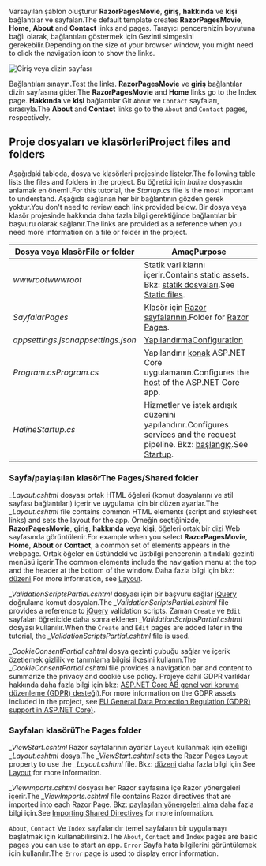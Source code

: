 <span data-ttu-id="6c110-101">Varsayılan şablon oluşturur **RazorPagesMovie**, **giriş**, **hakkında** ve **kişi** bağlantılar ve sayfaları.</span><span class="sxs-lookup"><span data-stu-id="6c110-101">The default template creates **RazorPagesMovie**, **Home**, **About** and **Contact** links and pages.</span></span> <span data-ttu-id="6c110-102">Tarayıcı pencerenizin boyutuna bağlı olarak, bağlantıları göstermek için Gezinti simgesini gerekebilir.</span><span class="sxs-lookup"><span data-stu-id="6c110-102">Depending on the size of your browser window, you might need to click the navigation icon to show the links.</span></span>

![Giriş veya dizin sayfası](~/tutorials/razor-pages/razor-pages-start/_static/home2.png)

<span data-ttu-id="6c110-104">Bağlantıları sınayın.</span><span class="sxs-lookup"><span data-stu-id="6c110-104">Test the links.</span></span> <span data-ttu-id="6c110-105">**RazorPagesMovie** ve **giriş** bağlantılar dizin sayfasına gider.</span><span class="sxs-lookup"><span data-stu-id="6c110-105">The **RazorPagesMovie** and **Home** links go to the Index page.</span></span> <span data-ttu-id="6c110-106">**Hakkında** ve **kişi** bağlantılar Git `About` ve `Contact` sayfaları, sırasıyla.</span><span class="sxs-lookup"><span data-stu-id="6c110-106">The **About** and **Contact** links go to the `About` and `Contact` pages, respectively.</span></span>

## <a name="project-files-and-folders"></a><span data-ttu-id="6c110-107">Proje dosyaları ve klasörleri</span><span class="sxs-lookup"><span data-stu-id="6c110-107">Project files and folders</span></span>

<span data-ttu-id="6c110-108">Aşağıdaki tabloda, dosya ve klasörleri projesinde listeler.</span><span class="sxs-lookup"><span data-stu-id="6c110-108">The following table lists the files and folders in the project.</span></span> <span data-ttu-id="6c110-109">Bu öğretici için *haline* dosyasıdır anlamak en önemli.</span><span class="sxs-lookup"><span data-stu-id="6c110-109">For this tutorial, the *Startup.cs* file is the most important to understand.</span></span> <span data-ttu-id="6c110-110">Aşağıda sağlanan her bir bağlantının gözden gerek yoktur.</span><span class="sxs-lookup"><span data-stu-id="6c110-110">You don't need to review each link provided below.</span></span> <span data-ttu-id="6c110-111">Bir dosya veya klasör projesinde hakkında daha fazla bilgi gerektiğinde bağlantılar bir başvuru olarak sağlanır.</span><span class="sxs-lookup"><span data-stu-id="6c110-111">The links are provided as a reference when you need more information on a file or folder in the project.</span></span>

| <span data-ttu-id="6c110-112">Dosya veya klasör</span><span class="sxs-lookup"><span data-stu-id="6c110-112">File or folder</span></span> | <span data-ttu-id="6c110-113">Amaç</span><span class="sxs-lookup"><span data-stu-id="6c110-113">Purpose</span></span> |
| -------------- | ------- |
| <span data-ttu-id="6c110-114">*wwwroot*</span><span class="sxs-lookup"><span data-stu-id="6c110-114">*wwwroot*</span></span> | <span data-ttu-id="6c110-115">Statik varlıklarını içerir.</span><span class="sxs-lookup"><span data-stu-id="6c110-115">Contains static assets.</span></span> <span data-ttu-id="6c110-116">Bkz: [statik dosyaları](xref:fundamentals/static-files).</span><span class="sxs-lookup"><span data-stu-id="6c110-116">See [Static files](xref:fundamentals/static-files).</span></span> |
| <span data-ttu-id="6c110-117">*Sayfalar*</span><span class="sxs-lookup"><span data-stu-id="6c110-117">*Pages*</span></span> | <span data-ttu-id="6c110-118">Klasör için [Razor sayfalarının](xref:razor-pages/index).</span><span class="sxs-lookup"><span data-stu-id="6c110-118">Folder for [Razor Pages](xref:razor-pages/index).</span></span> |
| <span data-ttu-id="6c110-119">*appsettings.json*</span><span class="sxs-lookup"><span data-stu-id="6c110-119">*appsettings.json*</span></span> | [<span data-ttu-id="6c110-120">Yapılandırma</span><span class="sxs-lookup"><span data-stu-id="6c110-120">Configuration</span></span>](xref:fundamentals/configuration/index) |
| <span data-ttu-id="6c110-121">*Program.cs*</span><span class="sxs-lookup"><span data-stu-id="6c110-121">*Program.cs*</span></span> | <span data-ttu-id="6c110-122">Yapılandırır [konak](xref:fundamentals/host/index) ASP.NET Core uygulamanın.</span><span class="sxs-lookup"><span data-stu-id="6c110-122">Configures the [host](xref:fundamentals/host/index) of the ASP.NET Core app.</span></span> |
| <span data-ttu-id="6c110-123">*Haline*</span><span class="sxs-lookup"><span data-stu-id="6c110-123">*Startup.cs*</span></span> | <span data-ttu-id="6c110-124">Hizmetler ve istek ardışık düzenini yapılandırır.</span><span class="sxs-lookup"><span data-stu-id="6c110-124">Configures services and the request pipeline.</span></span> <span data-ttu-id="6c110-125">Bkz: [başlangıç](xref:fundamentals/startup).</span><span class="sxs-lookup"><span data-stu-id="6c110-125">See [Startup](xref:fundamentals/startup).</span></span> |

### <a name="the-pagesshared-folder"></a><span data-ttu-id="6c110-126">Sayfa/paylaşılan klasör</span><span class="sxs-lookup"><span data-stu-id="6c110-126">The Pages/Shared folder</span></span>

<span data-ttu-id="6c110-127">*_Layout.cshtml* dosyası ortak HTML öğeleri (komut dosyalarını ve stil sayfası bağlantıları) içerir ve uygulama için bir düzen ayarlar.</span><span class="sxs-lookup"><span data-stu-id="6c110-127">The *_Layout.cshtml* file contains common HTML elements (script and stylesheet links) and sets the layout for the app.</span></span> <span data-ttu-id="6c110-128">Örneğin seçtiğinizde, **RazorPagesMovie**, **giriş**, **hakkında** veya **kişi**, öğeleri ortak bir dizi Web sayfasında görüntülenir.</span><span class="sxs-lookup"><span data-stu-id="6c110-128">For example when you select **RazorPagesMovie**, **Home**, **About** or **Contact**, a common set of elements appears in the webpage.</span></span> <span data-ttu-id="6c110-129">Ortak öğeler en üstündeki ve üstbilgi pencerenin altındaki gezinti menüsü içerir.</span><span class="sxs-lookup"><span data-stu-id="6c110-129">The common elements include the navigation menu at the top and the header at the bottom of the window.</span></span> <span data-ttu-id="6c110-130">Daha fazla bilgi için bkz: [düzeni](xref:mvc/views/layout).</span><span class="sxs-lookup"><span data-stu-id="6c110-130">For more information, see [Layout](xref:mvc/views/layout).</span></span>

<span data-ttu-id="6c110-131">*_ValidationScriptsPartial.cshtml* dosyası için bir başvuru sağlar [jQuery](https://jquery.com/) doğrulama komut dosyaları.</span><span class="sxs-lookup"><span data-stu-id="6c110-131">The *_ValidationScriptsPartial.cshtml* file provides a reference to [jQuery](https://jquery.com/) validation scripts.</span></span> <span data-ttu-id="6c110-132">Zaman `Create` ve `Edit` sayfaları öğreticide daha sonra eklenen *_ValidationScriptsPartial.cshtml* dosyası kullanılır.</span><span class="sxs-lookup"><span data-stu-id="6c110-132">When the `Create` and `Edit` pages are added later in the tutorial, the *_ValidationScriptsPartial.cshtml* file is used.</span></span>

<span data-ttu-id="6c110-133">*_CookieConsentPartial.cshtml* dosya gezinti çubuğu sağlar ve içerik özetlemek gizlilik ve tanımlama bilgisi ilkesini kullanın.</span><span class="sxs-lookup"><span data-stu-id="6c110-133">The *_CookieConsentPartial.cshtml* file provides a navigation bar and content to summarize the privacy and cookie use policy.</span></span> <span data-ttu-id="6c110-134">Projeye dahil GDPR varlıklar hakkında daha fazla bilgi için bkz: [ASP.NET Core AB genel veri koruma düzenleme (GDPR) desteği)](xref:security/gdpr).</span><span class="sxs-lookup"><span data-stu-id="6c110-134">For more information on the GDPR assets included in the project, see [EU General Data Protection Regulation (GDPR) support in ASP.NET Core)](xref:security/gdpr).</span></span>

### <a name="the-pages-folder"></a><span data-ttu-id="6c110-135">Sayfaları klasörü</span><span class="sxs-lookup"><span data-stu-id="6c110-135">The Pages folder</span></span>

<span data-ttu-id="6c110-136">*_ViewStart.cshtml* Razor sayfalarının ayarlar `Layout` kullanmak için özelliği *_Layout.cshtml* dosya.</span><span class="sxs-lookup"><span data-stu-id="6c110-136">The *_ViewStart.cshtml* sets the Razor Pages `Layout` property to use the *_Layout.cshtml* file.</span></span> <span data-ttu-id="6c110-137">Bkz: [düzeni](xref:mvc/views/layout) daha fazla bilgi için.</span><span class="sxs-lookup"><span data-stu-id="6c110-137">See [Layout](xref:mvc/views/layout) for more information.</span></span>

<span data-ttu-id="6c110-138">*_Viewımports.cshtml* dosyası her Razor sayfasına içe Razor yönergeleri içerir.</span><span class="sxs-lookup"><span data-stu-id="6c110-138">The *_ViewImports.cshtml* file contains Razor directives that are imported into each Razor Page.</span></span> <span data-ttu-id="6c110-139">Bkz: [paylaşılan yönergeleri alma](xref:mvc/views/layout#importing-shared-directives) daha fazla bilgi için.</span><span class="sxs-lookup"><span data-stu-id="6c110-139">See [Importing Shared Directives](xref:mvc/views/layout#importing-shared-directives) for more information.</span></span>

<span data-ttu-id="6c110-140">`About`, `Contact` Ve `Index` sayfalarıdır temel sayfaların bir uygulamayı başlatmak için kullanabilirsiniz.</span><span class="sxs-lookup"><span data-stu-id="6c110-140">The `About`, `Contact` and `Index` pages are basic pages you can use to start an app.</span></span> <span data-ttu-id="6c110-141">`Error` Sayfa hata bilgilerini görüntülemek için kullanılır.</span><span class="sxs-lookup"><span data-stu-id="6c110-141">The `Error` page is used to display error information.</span></span>
